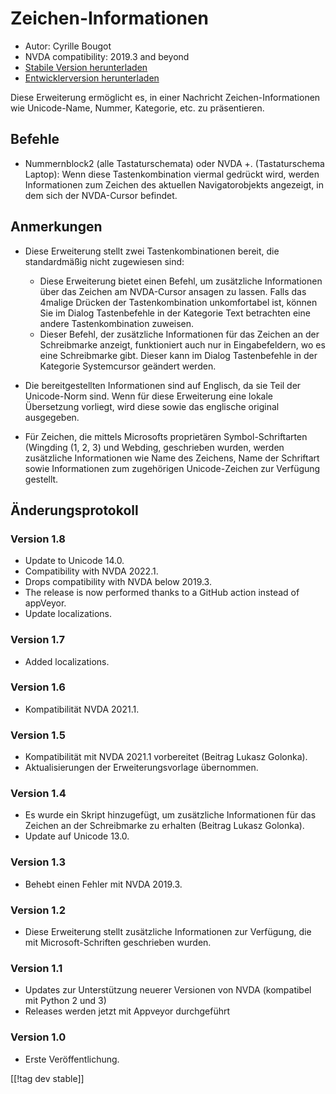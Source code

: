# Zeichen-Informationen #

* Autor: Cyrille Bougot
* NVDA compatibility: 2019.3 and beyond
* [Stabile Version herunterladen][1]
* [Entwicklerversion herunterladen][2]

Diese Erweiterung ermöglicht es, in einer Nachricht Zeichen-Informationen
wie Unicode-Name, Nummer, Kategorie, etc. zu präsentieren.


## Befehle

* Nummernblock2 (alle Tastaturschemata) oder NVDA +. (Tastaturschema
  Laptop): Wenn diese Tastenkombination viermal gedrückt wird, werden
  Informationen zum Zeichen des aktuellen Navigatorobjekts angezeigt, in dem
  sich der NVDA-Cursor befindet.


## Anmerkungen

* Diese Erweiterung stellt zwei Tastenkombinationen bereit, die
  standardmäßig nicht zugewiesen sind:

    * Diese Erweiterung bietet einen Befehl, um zusätzliche Informationen
      über das Zeichen am NVDA-Cursor ansagen zu lassen. Falls das 4malige
      Drücken der Tastenkombination unkomfortabel ist, können Sie im Dialog
      Tastenbefehle in der Kategorie Text betrachten eine andere
      Tastenkombination zuweisen.
    * Dieser Befehl, der zusätzliche Informationen für das Zeichen an der
      Schreibmarke anzeigt, funktioniert auch nur in Eingabefeldern, wo es
      eine Schreibmarke gibt. Dieser kann im Dialog Tastenbefehle in der
      Kategorie Systemcursor geändert werden.

* Die bereitgestellten Informationen sind auf Englisch, da sie Teil der
  Unicode-Norm sind. Wenn für diese Erweiterung eine lokale Übersetzung
  vorliegt, wird diese sowie das englische original ausgegeben.
* Für Zeichen, die mittels Microsofts proprietären Symbol-Schriftarten
  (Wingding (1, 2, 3) und Webding, geschrieben wurden, werden zusätzliche
  Informationen wie Name des Zeichens, Name der Schriftart sowie
  Informationen zum zugehörigen Unicode-Zeichen zur Verfügung gestellt.


## Änderungsprotokoll

### Version 1.8

* Update to Unicode 14.0.
* Compatibility with NVDA 2022.1.
* Drops compatibility with NVDA below 2019.3.
* The release is now performed thanks to a GitHub action instead of
  appVeyor.
* Update localizations.

### Version 1.7

* Added localizations.

### Version 1.6

* Kompatibilität NVDA 2021.1.

### Version 1.5

* Kompatibilität mit NVDA 2021.1 vorbereitet (Beitrag Lukasz Golonka).
* Aktualisierungen der Erweiterungsvorlage übernommen.

### Version 1.4

* Es wurde ein Skript hinzugefügt, um zusätzliche Informationen für das
  Zeichen an der Schreibmarke  zu erhalten (Beitrag Lukasz Golonka).
* Update auf Unicode 13.0.

### Version 1.3

* Behebt einen Fehler mit NVDA 2019.3.


### Version 1.2

* Diese Erweiterung stellt zusätzliche Informationen zur Verfügung, die mit
  Microsoft-Schriften geschrieben wurden.


### Version 1.1

* Updates zur Unterstützung neuerer Versionen von NVDA (kompatibel mit
  Python 2 und 3)
* Releases werden jetzt mit Appveyor durchgeführt


### Version 1.0

* Erste Veröffentlichung.

[[!tag dev stable]]

[1]: https://addons.nvda-project.org/files/get.php?file=chari

[2]: https://addons.nvda-project.org/files/get.php?file=chari-dev
